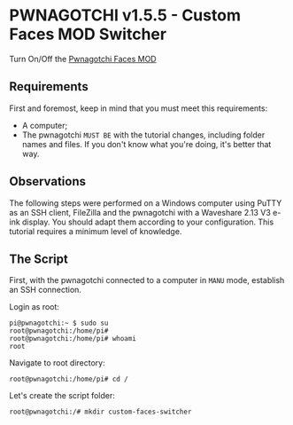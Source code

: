 # PWNAGOTCHI v1.5.5 - Custom Faces MOD Switcher
Turn On/Off the [Pwnagotchi Faces MOD](https://github.com/roodriiigooo/PWNAGOTCHI-CUSTOM-FACES-MOD)


## Requirements
First and foremost, keep in mind that you must meet this requirements:
- A computer;
- The pwnagotchi `MUST BE` with the tutorial changes, including folder names and files. If you don't know what you're doing, it's better that way.

## Observations
The following steps were performed on a Windows computer using PuTTY as an SSH client, FileZilla and the pwnagotchi with a Waveshare 2.13 V3 e-ink display.
You should adapt them according to your configuration. This tutorial requires a minimum level of knowledge.

## The Script

First, with the pwnagotchi connected to a computer in `MANU` mode, establish an SSH connection.

Login as root:
```console
pi@pwnagotchi:~ $ sudo su
root@pwnagotchi:/home/pi#
root@pwnagotchi:/home/pi# whoami
root
```


Navigate to root directory:
```console
root@pwnagotchi:/home/pi# cd /
```


Let's create the script folder:
```console
root@pwnagotchi:/# mkdir custom-faces-switcher
```


